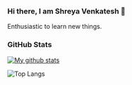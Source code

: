 ### Hi there, I am Shreya Venkatesh 👋

Enthusiastic to learn new things.

### GitHub Stats

[![My github stats](https://github-readme-stats.vercel.app/api?username=reyashv&count_private=true&show_icons=true&theme=gotham)](https://github.com/anuraghazra/github-readme-stats)

![Top Langs](https://github-readme-stats.vercel.app/api/top-langs/?username=reyashv&layout=compact&theme=gotham&hide_border=true&langs_count=10)

<!--
**reyashv/reyashv** is a ✨ _special_ ✨ repository because its `README.md` (this file) appears on your GitHub profile.

Here are some ideas to get you started:

- 🔭 I’m currently working on ...
- 🌱 I’m currently learning ...
- 👯 I’m looking to collaborate on ...
- 🤔 I’m looking for help with ...
- 💬 Ask me about ...
- 📫 How to reach me: ...
- 😄 Pronouns: ...
- ⚡ Fun fact: ...
-->
